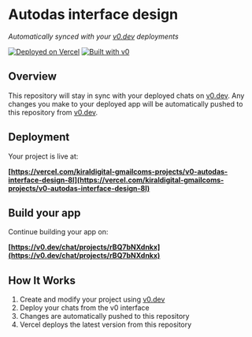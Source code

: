 # Autodas interface design

*Automatically synced with your [v0.dev](https://v0.dev) deployments*

[![Deployed on Vercel](https://img.shields.io/badge/Deployed%20on-Vercel-black?style=for-the-badge&logo=vercel)](https://vercel.com/kiraldigital-gmailcoms-projects/v0-autodas-interface-design-8l)
[![Built with v0](https://img.shields.io/badge/Built%20with-v0.dev-black?style=for-the-badge)](https://v0.dev/chat/projects/rBQ7bNXdnkx)

## Overview

This repository will stay in sync with your deployed chats on [v0.dev](https://v0.dev).
Any changes you make to your deployed app will be automatically pushed to this repository from [v0.dev](https://v0.dev).

## Deployment

Your project is live at:

**[https://vercel.com/kiraldigital-gmailcoms-projects/v0-autodas-interface-design-8l](https://vercel.com/kiraldigital-gmailcoms-projects/v0-autodas-interface-design-8l)**

## Build your app

Continue building your app on:

**[https://v0.dev/chat/projects/rBQ7bNXdnkx](https://v0.dev/chat/projects/rBQ7bNXdnkx)**

## How It Works

1. Create and modify your project using [v0.dev](https://v0.dev)
2. Deploy your chats from the v0 interface
3. Changes are automatically pushed to this repository
4. Vercel deploys the latest version from this repository